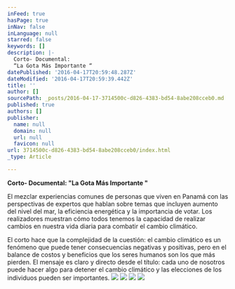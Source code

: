 ```yaml
---
inFeed: true
hasPage: true
inNav: false
inLanguage: null
starred: false
keywords: []
description: |-
  Corto- Documental:
  “La Gota Más Importante “
datePublished: '2016-04-17T20:59:48.287Z'
dateModified: '2016-04-17T20:59:39.442Z'
title: ''
author: []
sourcePath: _posts/2016-04-17-3714500c-d826-4383-bd54-8abe208cceb0.md
published: true
authors: []
publisher:
  name: null
  domain: null
  url: null
  favicon: null
url: 3714500c-d826-4383-bd54-8abe208cceb0/index.html
_type: Article

---
```

**Corto- Documental:
"La Gota Más Importante "**

El mezclar experiencias comunes de personas que viven en
Panamá con las perspectivas de expertos que hablan sobre temas que incluyen
aumento del nivel del mar, la eficiencia energética y la importancia de votar.
Los realizadores muestran cómo todos tenemos la capacidad de realizar cambios
en nuestra vida diaria para combatir el cambio climático.

El corto hace que la complejidad de la cuestión: el cambio
climático es un fenómeno que puede tener consecuencias negativas y positivas,
pero en el balance de costos y beneficios que los seres humanos son los que más
pierden. El mensaje es claro y directo desde el título: cada uno de nosotros
puede hacer algo para detener el cambio climático y las elecciones de los individuos
pueden ser importantes.
![](https://the-grid-user-content.s3-us-west-2.amazonaws.com/ceb00195-a93c-4301-b296-e650e9d6129f.jpg)
![](https://the-grid-user-content.s3-us-west-2.amazonaws.com/44a8b516-6322-42cb-976b-4a9165241cd1.jpg)
![](https://the-grid-user-content.s3-us-west-2.amazonaws.com/e01a8206-a82b-4048-bfb8-048bba610c22.jpg)
![](https://the-grid-user-content.s3-us-west-2.amazonaws.com/1021adcc-dc06-4980-a69b-003eb05a6d99.png)
